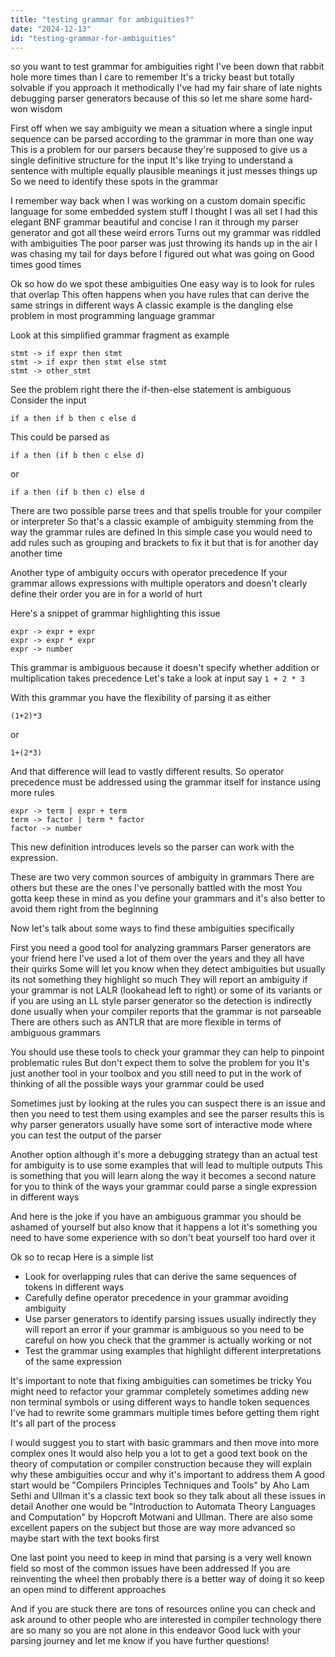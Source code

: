 ```yaml
---
title: "testing grammar for ambiguities?"
date: "2024-12-13"
id: "testing-grammar-for-ambiguities"
---
```


so you want to test grammar for ambiguities right I've been down that rabbit hole more times than I care to remember It's a tricky beast but totally solvable if you approach it methodically I've had my fair share of late nights debugging parser generators because of this so let me share some hard-won wisdom

First off when we say ambiguity we mean a situation where a single input sequence can be parsed according to the grammar in more than one way This is a problem for our parsers because they're supposed to give us a single definitive structure for the input It's like trying to understand a sentence with multiple equally plausible meanings it just messes things up So we need to identify these spots in the grammar

I remember way back when I was working on a custom domain specific language for some embedded system stuff I thought I was all set I had this elegant BNF grammar beautiful and concise I ran it through my parser generator and got all these weird errors Turns out my grammar was riddled with ambiguities The poor parser was just throwing its hands up in the air I was chasing my tail for days before I figured out what was going on Good times good times

Ok so how do we spot these ambiguities One easy way is to look for rules that overlap This often happens when you have rules that can derive the same strings in different ways A classic example is the dangling else problem in most programming language grammar

Look at this simplified grammar fragment as example

```
stmt -> if expr then stmt
stmt -> if expr then stmt else stmt
stmt -> other_stmt

```

See the problem right there the if-then-else statement is ambiguous Consider the input

`if a then if b then c else d`

This could be parsed as

`if a then (if b then c else d)`

or

`if a then (if b then c) else d`

There are two possible parse trees and that spells trouble for your compiler or interpreter So that's a classic example of ambiguity stemming from the way the grammar rules are defined In this simple case you would need to add rules such as grouping and brackets to fix it but that is for another day another time

Another type of ambiguity occurs with operator precedence If your grammar allows expressions with multiple operators and doesn't clearly define their order you are in for a world of hurt

Here's a snippet of grammar highlighting this issue

```
expr -> expr + expr
expr -> expr * expr
expr -> number
```

This grammar is ambiguous because it doesn't specify whether addition or multiplication takes precedence Let's take a look at input say `1 + 2 * 3`

With this grammar you have the flexibility of parsing it as either

`(1+2)*3`

or

`1+(2*3)`

And that difference will lead to vastly different results. So operator precedence must be addressed using the grammar itself for instance using more rules

```
expr -> term | expr + term
term -> factor | term * factor
factor -> number

```

This new definition introduces levels so the parser can work with the expression.

These are two very common sources of ambiguity in grammars There are others but these are the ones I've personally battled with the most You gotta keep these in mind as you define your grammars and it's also better to avoid them right from the beginning

Now let's talk about some ways to find these ambiguities specifically

First you need a good tool for analyzing grammars Parser generators are your friend here I've used a lot of them over the years and they all have their quirks Some will let you know when they detect ambiguities but usually its not something they highlight so much They will report an ambiguity if your grammar is not LALR (lookahead left to right) or some of its variants or if you are using an LL style parser generator so the detection is indirectly done usually when your compiler reports that the grammar is not parseable There are others such as ANTLR that are more flexible in terms of ambiguous grammars

You should use these tools to check your grammar they can help to pinpoint problematic rules But don't expect them to solve the problem for you It's just another tool in your toolbox and you still need to put in the work of thinking of all the possible ways your grammar could be used

Sometimes just by looking at the rules you can suspect there is an issue and then you need to test them using examples and see the parser results this is why parser generators usually have some sort of interactive mode where you can test the output of the parser

Another option although it's more a debugging strategy than an actual test for ambiguity is to use some examples that will lead to multiple outputs This is something that you will learn along the way it becomes a second nature for you to think of the ways your grammar could parse a single expression in different ways

And here is the joke if you have an ambiguous grammar you should be ashamed of yourself but also know that it happens a lot it's something you need to have some experience with so don't beat yourself too hard over it

Ok so to recap Here is a simple list

*   Look for overlapping rules that can derive the same sequences of tokens in different ways
*   Carefully define operator precedence in your grammar avoiding ambiguity
*   Use parser generators to identify parsing issues usually indirectly they will report an error if your grammar is ambiguous so you need to be careful on how you check that the grammer is actually working or not
*   Test the grammar using examples that highlight different interpretations of the same expression

It's important to note that fixing ambiguities can sometimes be tricky You might need to refactor your grammar completely sometimes adding new non terminal symbols or using different ways to handle token sequences I've had to rewrite some grammars multiple times before getting them right It's all part of the process

I would suggest you to start with basic grammars and then move into more complex ones It would also help you a lot to get a good text book on the theory of computation or compiler construction because they will explain why these ambiguities occur and why it's important to address them A good start would be "Compilers Principles Techniques and Tools" by Aho Lam Sethi and Ullman it's a classic text book so they talk about all these issues in detail Another one would be "Introduction to Automata Theory Languages and Computation" by Hopcroft Motwani and Ullman. There are also some excellent papers on the subject but those are way more advanced so maybe start with the text books first

One last point you need to keep in mind that parsing is a very well known field so most of the common issues have been addressed If you are reinventing the wheel then probably there is a better way of doing it so keep an open mind to different approaches

And if you are stuck there are tons of resources online you can check and ask around to other people who are interested in compiler technology there are so many so you are not alone in this endeavor Good luck with your parsing journey and let me know if you have further questions!
